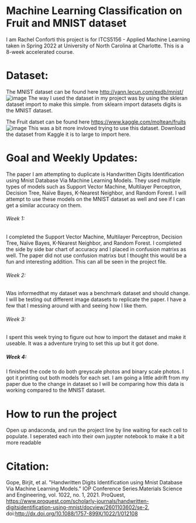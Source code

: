 
# Machine Learning Classification on Fruit and MNIST dataset
I am Rachel Conforti this project is for ITCS5156 - Applied Machine Learning taken in Spring 2022 at University of North Carolina at Charlotte. This is a 8-week accelerated course.

# Dataset:
The MNIST dataset can be found here http://yann.lecun.com/exdb/mnist/
![image](https://user-images.githubusercontent.com/50918318/151715870-646c140d-e907-48eb-9e58-72465c6e8499.png)
The way I used the dataset in my project was by using the skleran dataset import to make this simple.
  from sklearn import datasets
  digits is the MNIST dataset. 
  
The Fruit datset can be found here https://www.kaggle.com/moltean/fruits
![image](https://user-images.githubusercontent.com/50918318/154775067-081ad4fa-9815-4076-84fd-5fa1c72d9259.png)
This was a bit more invloved trying to use this dataset. Download the dataset from Kaggle it is to large to import here.  

# Goal and Weekly Updates:
The paper I am attempting to duplicate is Handwritten Digits Identification using Mnist Database Via Machine Learning Models. They used multiple types of models such as Support Vector Machine, Multilayer Perceptron, Decision Tree, Naïve Bayes, K-Nearest Neighbor, and Random Forest. I will attempt to use these models on the MNIST dataset as well and see if I can get a similar accuracy on them. 

###### Week 1:
I completed the Support Vector Machine, Multilayer Perceptron, Decision Tree, Naïve Bayes, K-Nearest Neighbor, and Random Forest. I completed the side by side bar chart of accuracy and I placed in confusion matrixs as well. The paper did not use confusion matrixs but I thought this would be a fun and interesting addition. This can all be seen in the project file.

###### Week 2:
Was informedthat my dataset was a benchmark dataset and should change. I will be testing out different image datasets to replicate the paper. I have a few that I messing around with and seeing how I like them.

###### Week 3:
I spent this week trying to figure out how to import the dataset and make it useable. It was a adventure trying to set this up but it got done.

##### Week 4:
I finished the code to do both greyscale photos and binary scale photos. I got it printing out both models for each set. I am going a little adrift from my paper due to the change in dataset so I will be comparing how this data is working compared to the MNIST dataset. 

# How to run the project
Open up andaconda, and run the project line by line waiting for each cell to populate. I seperated each into their own juypter notebook to make it a bit more readable

# Citation:
Gope, Birjit, et al. "Handwritten Digits Identification using Mnist Database Via	Machine	Learning Models." IOP Conference Series.Materials Science and	Engineering, vol. 1022, no. 1, 2021. ProQuest, https://www.proquest.com/scholarly-journals/handwritten-digitsidentification-using-mnist/docview/2601103602/se-2,	doi:http://dx.doi.org/10.1088/1757-899X/1022/1/012108

